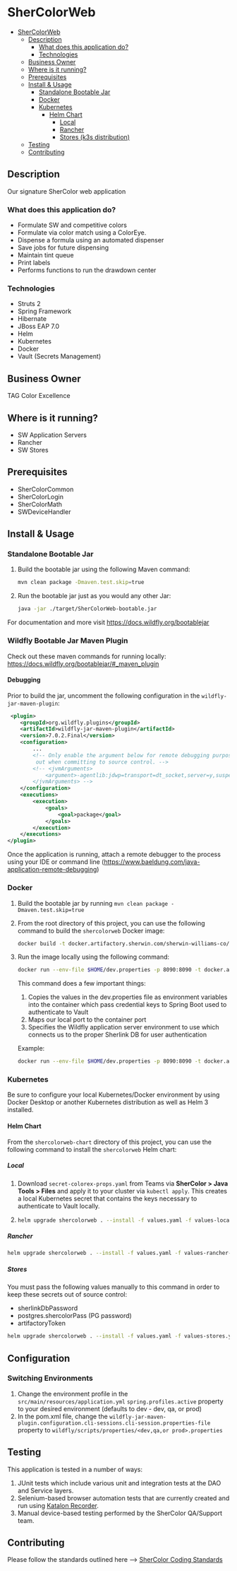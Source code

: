 # SherColorWeb
<!-- TOC -->
* [SherColorWeb](#shercolorweb)
  * [Description](#description)
    * [What does this application do?](#what-does-this-application-do)
    * [Technologies](#technologies)
  * [Business Owner](#business-owner)
  * [Where is it running?](#where-is-it-running)
  * [Prerequisites](#prerequisites)
  * [Install & Usage](#install--usage)
    * [Standalone Bootable Jar](#standalone-bootable-jar)
    * [Docker](#docker)
    * [Kubernetes](#kubernetes)
      * [Helm Chart](#helm-chart)
        * [Local](#local)
        * [Rancher](#rancher)
        * [Stores (k3s distribution)](#stores--k3s-distribution-)
  * [Testing](#testing)
  * [Contributing](#contributing)
<!-- TOC -->

## Description
Our signature SherColor web application
### What does this application do?
- Formulate SW and competitive colors
- Formulate via color match using a ColorEye.
- Dispense a formula using an automated dispenser
- Save jobs for future dispensing
- Maintain tint queue
- Print labels
- Performs functions to run the drawdown center
### Technologies
- Struts 2
- Spring Framework
- Hibernate
- JBoss EAP 7.0
- Helm
- Kubernetes
- Docker
- Vault (Secrets Management)
## Business Owner
TAG Color Excellence
## Where is it running?
- SW Application Servers
- Rancher
- SW Stores
## Prerequisites
- SherColorCommon
- SherColorLogin
- SherColorMath
- SWDeviceHandler

## Install & Usage
### Standalone Bootable Jar
1. Build the bootable jar using the following Maven command:

    ```sh
    mvn clean package -Dmaven.test.skip=true
    ```
2. Run the bootable jar just as you would any other Jar:
    ```sh
    java -jar ./target/SherColorWeb-bootable.jar
    ```
For documentation and more visit https://docs.wildfly.org/bootablejar 

### Wildfly Bootable Jar Maven Plugin
Check out these maven commands for running locally:  
https://docs.wildfly.org/bootablejar/#_maven_plugin

#### Debugging
Prior to build the jar, uncomment the following configuration in the `wildfly-jar-maven-plugin`:
 ```xml
  <plugin>
     <groupId>org.wildfly.plugins</groupId>
     <artifactId>wildfly-jar-maven-plugin</artifactId>
     <version>7.0.2.Final</version>
     <configuration>
         ...
         <!-- Only enable the argument below for remote debugging purposes. These should always be commented
          out when committing to source control. -->
         <!-- <jvmArguments>
             <argument>-agentlib:jdwp=transport=dt_socket,server=y,suspend=n,address=5005</argument>
         </jvmArguments> -->
     </configuration>
     <executions>
         <execution>
             <goals>
                 <goal>package</goal>
             </goals>
         </execution>
     </executions>
 </plugin>
 ```
 
Once the application is running, attach a remote debugger to the process using your IDE or command line (https://www.baeldung.com/java-application-remote-debugging)

### Docker
1. Build the bootable jar by running `mvn clean package -Dmaven.test.skip=true`

2. From the root directory of this project, you can use the following command to build the `shercolorweb` Docker image:
    ```sh
    docker build -t docker.artifactory.sherwin.com/sherwin-williams-co/colorex-shercolorweb:<tag> .
    ```

3. Run the image locally using the following command:
    ```sh
    docker run --env-file $HOME/dev.properties -p 8090:8090 -t docker.artifactory.sherwin.com/sherwin-williams-co/colorex-shercolorweb:<tag> <env>
    ```
    This command does a few important things:
    1. Copies the values in the dev.properties file as environment variables into the container which pass credential keys to Spring Boot used to authenticate to Vault
    2. Maps our local port to the container port
    3. Specifies the Wildfly application server environment to use which connects us to the proper Sherlink DB for user authentication

    Example:
    ```sh
    docker run --env-file $HOME/dev.properties -p 8090:8090 -t docker.artifactory.sherwin.com/sherwin-williams-co/colorex-shercolorweb:2.0.0 dev
    ```
### Kubernetes
Be sure to configure your local Kubernetes/Docker environment by using Docker Desktop or another Kubernetes distribution as well as Helm 3 installed.

#### Helm Chart

From the `shercolorweb-chart` directory of this project, you can use the following command to install the `shercolorweb` Helm chart:
##### Local
1. Download `secret-colorex-props.yaml` from Teams via **SherColor > Java Tools > Files** and apply it to your cluster via `kubectl apply`. This creates a local Kubernetes secret that contains the keys necessary to authenticate to Vault locally.
2. 
    ```sh
    helm upgrade shercolorweb . --install -f values.yaml -f values-local.yaml
    ```
##### Rancher
```sh
helm upgrade shercolorweb . --install -f values.yaml -f values-rancher-<env>.yaml
```
##### Stores
You must pass the following values manually to this command in order to keep these secrets out of source control:
- sherlinkDbPassword
- postgres.shercolorPass (PG password)
- artifactoryToken
```sh
helm upgrade shercolorweb . --install -f values.yaml -f values-stores.yaml --set sherlinkDbPassword=<value> --set postgres.shercolorPass=<value> --set artifactoryToken=<value>
```

## Configuration
### Switching Environments
1. Change the environment profile in the `src/main/resources/application.yml` `spring.profiles.active` property to your desired environment (defaults to dev - dev, qa, or prod)
2. In the pom.xml file, change the `wildfly-jar-maven-plugin.configuration.cli-sessions.cli-session.properties-file` property to `wildfly/scripts/properties/<dev,qa,or prod>.properties`

## Testing
This application is tested in a number of ways:
1. JUnit tests which include various unit and integration tests at the DAO and Service layers.
2. Selenium-based browser automation tests that are currently created and run using [Katalon Recorder](https://www.katalon.com/katalon-recorder-ide/).
3. Manual device-based testing performed by the SherColor QA/Support team.

## Contributing
Please follow the standards outlined here --> [SherColor Coding Standards](https://swcompany.sharepoint.com/:u:/s/SherColor/EaJ93isLmexBtO0HDeVBuXcBwQ38ia_C7svG2nv3x19Wlg?e=uZZi3A)
